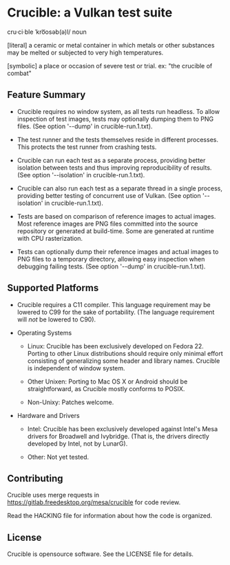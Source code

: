 Crucible: a Vulkan test suite
=============================

  cru·ci·ble
  ˈkro͞osəb(ə)l/
  noun

  [literal] a ceramic or metal container in which metals or other substances
  may be melted or subjected to very high temperatures.

  [symbolic] a place or occasion of severe test or trial.
  ex: "the crucible of combat"


Feature Summary
---------------

- Crucible requires no window system, as all tests run headless. To allow
  inspection of test images, tests may optionally dumping them to PNG files.
  (See option '--dump' in crucible-run.1.txt).

- The test runner and the tests themselves reside in different processes. This
  protects the test runner from crashing tests.

- Crucible can run each test as a separate process, providing better isolation
  between tests and thus improving reproducibility of results. (See option
  '--isolation' in crucible-run.1.txt).

- Crucible can also run each test as a separate thread in a single process,
  providing better testing of concurrent use of Vulkan. (See option
  '--isolation' in crucible-run.1.txt).

- Tests are based on comparison of reference images to actual images.
  Most reference images are PNG files committed into the source repository or
  generated at build-time. Some are generated at runtime with CPU rasterization.

- Tests can optionally dump their reference images and actual images to PNG
  files to a temporary directory, allowing easy inspection when debugging
  failing tests.  (See option '--dump' in crucible-run.1.txt).


Supported Platforms
-------------------

- Crucible requires a C11 compiler. This language requirement may be lowered to
  C99 for the sake of portability. (The language requirement will *not* be
  lowered to C90).

- Operating Systems
    - Linux: Crucible has been exclusively developed on Fedora 22. Porting to other
      Linux distributions should require only minimal effort consisting of
      generalizing some header and library names. Crucible is independent of window
      system.

    - Other Unixen: Porting to Mac OS X or Android should be straightforward, as
      Crucible mostly conforms to POSIX.

    - Non-Unixy: Patches welcome.

- Hardware and Drivers
    - Intel: Crucible has been exclusively developed against Intel's Mesa
      drivers for Broadwell and Ivybridge. (That is, the drivers directly
      developed by Intel, not by LunarG).

    - Other: Not yet tested.


Contributing
------------

Crucible uses merge requests in https://gitlab.freedesktop.org/mesa/crucible
for code review.

Read the HACKING file for information about how the code is organized.


License
-------

Crucible is opensource software. See the LICENSE file for details.
